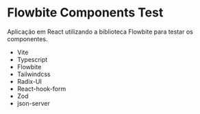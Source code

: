 
# Flowbite Components Test

Aplicação em React utilizando a biblioteca Flowbite para testar os componentes.

- Vite
- Typescript
- Flowbite
- Tailwindcss
- Radix-UI
- React-hook-form
- Zod
- json-server
